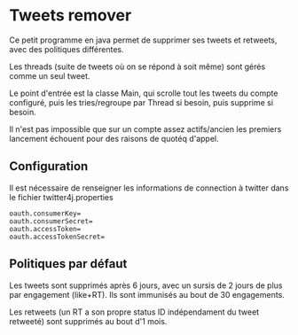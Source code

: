 # Tweets remover

Ce petit programme en java permet de supprimer ses tweets et retweets, avec des politiques différentes.

Les threads (suite de tweets où on se répond à soit même) sont gérés comme un seul tweet.

Le point d'entrée est la classe Main, qui scrolle tout les tweets du compte configuré, puis les tries/regroupe par Thread si besoin, puis supprime si besoin.

Il n'est pas impossible que sur un compte assez actifs/ancien les premiers lancement échouent pour des raisons de quotéq d'appel.

## Configuration

Il est nécessaire de renseigner les informations de connection à twitter dans le fichier twitter4j.properties

```
oauth.consumerKey=
oauth.consumerSecret=
oauth.accessToken=
oauth.accessTokenSecret=
```

## Politiques par défaut

Les tweets sont supprimés après 6 jours, avec un sursis de 2 jours de plus par engagement (like+RT). Ils sont immunisés au bout de 30 engagements.

Les retweets (un RT a son propre status ID indépendament du tweet retweeté) sont supprimés au bout d'1 mois.

